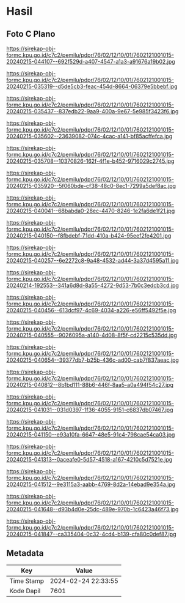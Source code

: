 # Hasil

## Foto C Plano

https://sirekap-obj-formc.kpu.go.id/c7c2/pemilu/pdpr/76/02/12/10/01/7602121001015-20240215-044107--692f529d-a407-4547-a1a3-a91676a19b02.jpg

https://sirekap-obj-formc.kpu.go.id/c7c2/pemilu/pdpr/76/02/12/10/01/7602121001015-20240215-035319--d5de5cb3-feac-454d-8664-06379e5bbebf.jpg

https://sirekap-obj-formc.kpu.go.id/c7c2/pemilu/pdpr/76/02/12/10/01/7602121001015-20240215-035437--837edb22-9aa9-400a-9e67-5e985f3423f6.jpg

https://sirekap-obj-formc.kpu.go.id/c7c2/pemilu/pdpr/76/02/12/10/01/7602121001015-20240215-035602--23639082-074c-4cac-a141-bf85acffefca.jpg

https://sirekap-obj-formc.kpu.go.id/c7c2/pemilu/pdpr/76/02/12/10/01/7602121001015-20240215-035708--10370826-162f-4f1e-b452-9716029c2745.jpg

https://sirekap-obj-formc.kpu.go.id/c7c2/pemilu/pdpr/76/02/12/10/01/7602121001015-20240215-035920--5f060bde-cf38-48c0-8ec1-7299a5def8ac.jpg

https://sirekap-obj-formc.kpu.go.id/c7c2/pemilu/pdpr/76/02/12/10/01/7602121001015-20240215-040041--68babda0-28ec-4470-8246-1e2fa6de1f21.jpg

https://sirekap-obj-formc.kpu.go.id/c7c2/pemilu/pdpr/76/02/12/10/01/7602121001015-20240215-040150--f8fbdebf-71dd-410a-b424-95eef2fe4201.jpg

https://sirekap-obj-formc.kpu.go.id/c7c2/pemilu/pdpr/76/02/12/10/01/7602121001015-20240215-040257--6e2272c8-9a48-4532-ad44-3a37d4595a11.jpg

https://sirekap-obj-formc.kpu.go.id/c7c2/pemilu/pdpr/76/02/12/10/01/7602121001015-20240214-192553--341a6d8d-8a55-4272-9d53-7b0c3edcb3cd.jpg

https://sirekap-obj-formc.kpu.go.id/c7c2/pemilu/pdpr/76/02/12/10/01/7602121001015-20240215-040456--613dcf97-4c69-4034-a226-e56ff5492f5e.jpg

https://sirekap-obj-formc.kpu.go.id/c7c2/pemilu/pdpr/76/02/12/10/01/7602121001015-20240215-040555--9026095a-a140-4d08-8f5f-cd2215c535dd.jpg

https://sirekap-obj-formc.kpu.go.id/c7c2/pemilu/pdpr/76/02/12/10/01/7602121001015-20240215-040654--39377db7-b25b-436c-ad00-cab7f837aeac.jpg

https://sirekap-obj-formc.kpu.go.id/c7c2/pemilu/pdpr/76/02/12/10/01/7602121001015-20240215-040812--8b1bd111-88b6-446f-8aa5-a0a494f54c27.jpg

https://sirekap-obj-formc.kpu.go.id/c7c2/pemilu/pdpr/76/02/12/10/01/7602121001015-20240215-041031--031d0397-1f36-4055-9151-c6837db07467.jpg

https://sirekap-obj-formc.kpu.go.id/c7c2/pemilu/pdpr/76/02/12/10/01/7602121001015-20240215-041150--e93a10fa-6647-48e5-91c4-798cae54ca03.jpg

https://sirekap-obj-formc.kpu.go.id/c7c2/pemilu/pdpr/76/02/12/10/01/7602121001015-20240215-041313--0aceafe0-5d57-4518-a167-4210c5d7521e.jpg

https://sirekap-obj-formc.kpu.go.id/c7c2/pemilu/pdpr/76/02/12/10/01/7602121001015-20240215-041512--9e3115a3-aabb-4769-8d2a-14ebad9e354a.jpg

https://sirekap-obj-formc.kpu.go.id/c7c2/pemilu/pdpr/76/02/12/10/01/7602121001015-20240215-041648--d93b4d0e-25dc-489e-970b-1c6423a46f73.jpg

https://sirekap-obj-formc.kpu.go.id/c7c2/pemilu/pdpr/76/02/12/10/01/7602121001015-20240215-041847--ca335404-0c32-4cd4-b139-cfa80c0def87.jpg


## Metadata

| Key        | Value               |
| ---------- | ------------------- |
| Time Stamp | 2024-02-24 22:33:55 |
| Kode Dapil | 7601                |



